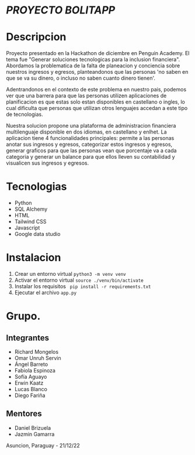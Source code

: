 # _PROYECTO BOLITAPP_

# Descripcion
Proyecto presentado en la Hackathon de diciembre en Penguin Academy. El tema fue "Generar soluciones tecnologicas para la inclusion financiera". Abordamos la problematica de la falta de planeacion y conciencia sobre nuestros ingresos y egresos, planteandonos que las personas 'no saben en que se va su dinero, o incluso no saben cuanto dinero tienen'. 

Adentrandonos en el contexto de este problema en nuestro pais, podemos ver que una barrera para que las personas utilizen aplicaciones de planificacion es que estas solo estan disponibles en castellano o ingles, lo cual dificulta que personas que utilizan otros lenguajes accedan a este tipo de tecnologias. 

Nuestra solucion propone una plataforma de administracion financiera multilenguaje disponible en dos idiomas, en castellano y enlhet. La aplicacion tiene 4 funcionalidades principales: permite a las personas anotar sus ingresos y egresos, categorizar estos ingresos y egresos, generar graficos para que las personas vean que porcentaje va a cada categoria y generar un balance para que ellos lleven su contabilidad y visualicen sus ingresos y egresos. 


# Tecnologias 

- Python 
- SQL Alchemy 
- HTML
- Tailwind CSS
- Javascript 
- Google data studio 

# Instalacion

1. Crear un entorno virtual
   `python3 -m venv venv `
2. Activar el entorno virtual
   `source ./venv/bin/activate `
3. Instalar los requisitos
   ` pip install -r requirements.txt`
4. Ejecutar el archivo `app.py`

# Grupo.

## Integrantes

- Richard Mongelos
- Omar Unruh Servin
- Ángel Barreto 
- Fabiola Espinoza
- Sofía Aguayo 
- Erwin Kaatz
- Lucas Blanco
- Diego Fariña

## Mentores

- Daniel Brizuela 
- Jazmin Gamarra

Asuncion, Paraguay - 21/12/22 
